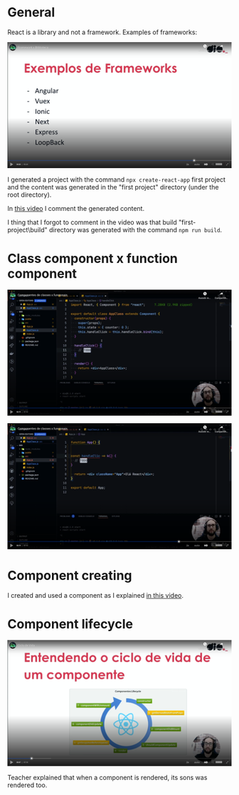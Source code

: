 # General

React is a library and not a framework. Examples of frameworks:

![examples of frameworks](images/examples-of-frameworks.png)

I generated a project with the command `npx create-react-app` first project and the content was generated in the "first project" directory (under the root directory).

In [this video](https://youtu.be/QN-DKvbE94Y) I comment the generated content.

I thing that I forgot to comment in the video was that build "first-project\build" directory was generated with the command `npm run build`.



# Class component x function component

![class component](images/class-component.png)

![funciton component](images/function-component.png)


# Component creating

I created and used a component as I explained [in this video](https://youtu.be/HBlFcto9LiU).


# Component lifecycle

![component lifecycle](images/component-lifecycle.png)

Teacher explained that when a component is rendered, its sons was rendered too.